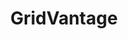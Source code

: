 ---
description: Artwork for the GridVantage project
title: GridVantage
level: Sandbox Projects
featured_image: horizontal/color/gridvantage-horizontal-color.svg
layout: logos
---
